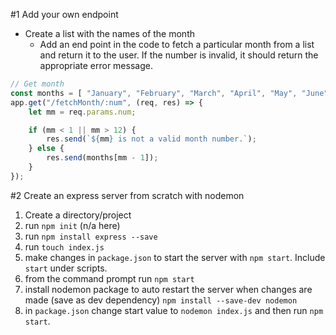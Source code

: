 #1 Add your own endpoint
- Create a list with the names of the month
  - Add an end point in the code to fetch a particular month from a list and return it to the user. If the number is invalid, it should return the appropriate error message.

```js
// Get month
const months = [ "January", "February", "March", "April", "May", "June", "July", "August", "September", "October", "November", "December" ];
app.get("/fetchMonth/:num", (req, res) => {
    let mm = req.params.num;

    if (mm < 1 || mm > 12) {
        res.send(`${mm} is not a valid month number.`);
    } else {
        res.send(months[mm - 1]);
    }
});
```

#2 Create an express server from scratch with nodemon
1. Create a directory/project
2. run `npm init` (n/a here)
3. run `npm install express --save`
4. run `touch index.js`
5. make changes in `package.json` to start the server with `npm start`. Include `start` under scripts.
6. from the command prompt run `npm start`
7. install nodemon package to auto restart the server when changes are made (save as dev dependency) `npm install --save-dev nodemon`
8. in `package.json` change start value to `nodemon index.js` and then run `npm start`.